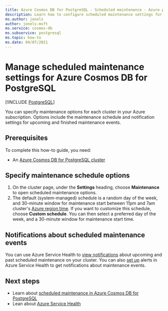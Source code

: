 ```yaml
---
title: Azure Cosmos DB for PostgreSQL - Scheduled maintenance - Azure portal
description: Learn how to configure scheduled maintenance settings for an Azure Cosmos DB for PostgreSQL from the Azure portal.
ms.author: jonels
author: jonels-msft
ms.service: cosmos-db
ms.subservice: postgresql
ms.topic: how-to
ms.date: 04/07/2021
---
```


# Manage scheduled maintenance settings for Azure Cosmos DB for PostgreSQL

[!INCLUDE [PostgreSQL](../includes/appliesto-postgresql.md)]

You can specify maintenance options for each cluster in your Azure subscription. Options include the maintenance schedule and notification settings for upcoming and finished maintenance events.

## Prerequisites

To complete this how-to guide, you need:

- An [Azure Cosmos DB for PostgreSQL cluster](quickstart-create-portal.md)

## Specify maintenance schedule options

1. On the cluster page, under the **Settings** heading, choose **Maintenance** to open scheduled maintenance options.
2. The default (system-managed) schedule is a random day of the week, and 30-minute window for maintenance start between 11pm and 7am cluster's
   [Azure region time](https://go.microsoft.com/fwlink/?linkid=2143646). If you want to customize this schedule, choose **Custom schedule**. You can then select a preferred day of the week, and a 30-minute window for maintenance start time.

## Notifications about scheduled maintenance events

You can use Azure Service Health to [view notifications](../../service-health/service-notifications.md) about upcoming and past scheduled maintenance on your cluster. You can also [set up](../../service-health/resource-health-alert-monitor-guide.md) alerts in Azure Service Health to get notifications about maintenance events.

## Next steps

* Learn about [scheduled maintenance in Azure Cosmos DB for PostgreSQL](concepts-maintenance.md)
* Lean about [Azure Service Health](../../service-health/overview.md)
